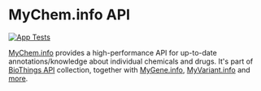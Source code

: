 # MyChem.info API
[![App Tests](https://github.com/biothings/mychem.info/actions/workflows/app_tests.yml/badge.svg)](https://github.com/biothings/mychem.info/actions/workflows/app_tests.yml)

[MyChem.info](https://mychem.info) provides a high-performance API for up-to-date annotations/knowledge about individual chemicals and drugs. It's part of [BioThings API](http://biothings.io) collection, together with [MyGene.info](https://mygene.info), [MyVariant.info](https://myvariant.info) and [more](https://biothings.io/).
